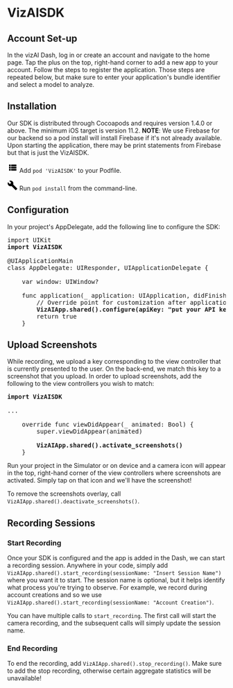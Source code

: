 # VizAISDK

## Account Set-up

In the vizAI Dash, log in or create an account and navigate to the home page. Tap the plus on the top, right-hand corner to add a new app to your account. Follow the steps to register the application. Those steps are repeated below, but make sure to enter your application's bundle identifier and select a model to analyze.

## Installation

Our SDK is distributed through Cocoapods and requires version 1.4.0 or above. The minimum iOS target is version 11.2. **NOTE**: We use Firebase for our backend so a pod install will install Firebase if it's not already available. Upon starting the application, there may be print statements from Firebase but that is just the VizAISDK.

![alt text][list] Add `pod 'VizAISDK'` to your Podfile.

![alt text][build] Run `pod install` from the command-line.

## Configuration

In your project's AppDelegate, add the following line to configure the SDK:

<pre>
import UIKit
<b>import VizAISDK</b>

@UIApplicationMain
class AppDelegate: UIResponder, UIApplicationDelegate {

    var window: UIWindow?

    func application(_ application: UIApplication, didFinishLaunchingWithOptions launchOptions: [UIApplicationLaunchOptionsKey: Any]?) -> Bool {
        // Override point for customization after application launch.
        <b>VizAIApp.shared().configure(apiKey: "put your API key here")</b>
        return true
    }
</pre>

## Upload Screenshots

While recording, we upload a key corresponding to the view controller that is currently presented to the user. On the back-end, we match this key to a screenshot that you upload. In order to upload screenshots, add the following to the view controllers you wish to match:

<pre>
<b>import VizAISDK</b>

...

    override func viewDidAppear(_ animated: Bool) {
        super.viewDidAppear(animated)
   
        <b>VizAIApp.shared().activate_screenshots()</b>
    }
</pre>

Run your project in the Simulator or on device and a camera icon will appear in the top, right-hand corner of the view controllers where screenshots are activated. Simply tap on that icon and we'll have the screenshot!

To remove the screenshots overlay, call `VizAIApp.shared().deactivate_screenshots()`.


## Recording Sessions

### Start Recording

Once your SDK is configured and the app is added in the Dash, we can start a recording session. Anywhere in your code, simply add `VizAIApp.shared().start_recording(sessionName: "Insert Session Name")` where you want it to start. The session name is optional, but it helps identify what process you're trying to observe. For example, we record during account creations and so we use `VizAIApp.shared().start_recording(sessionName: "Account Creation")`.

You can have multiple calls to `start_recording`. The first call will start the camera recording, and the subsequent calls will simply update the session name.


### End Recording

To end the recording, add `VizAIApp.shared().stop_recording()`. Make sure to add the stop recording, otherwise certain aggregate statistics will be unavailable!

[build]: https://github.com/vizaiapp/VizAISDKRepo/blob/master/READMEResources/ic_build.png
[account]: https://github.com/vizaiapp/VizAISDKRepo/blob/master/READMEResources/ic_account_box.png
[assessment]: https://github.com/vizaiapp/VizAISDKRepo/blob/master/READMEResources/ic_assessment.png
[assignment]: https://github.com/vizaiapp/VizAISDKRepo/blob/master/READMEResources/ic_assignment.png
[code]: https://github.com/vizaiapp/VizAISDKRepo/blob/master/READMEResources/ic_code.png
[description]: https://github.com/vizaiapp/VizAISDKRepo/blob/master/READMEResources/ic_description.png
[iphone]: https://github.com/vizaiapp/VizAISDKRepo/blob/master/READMEResources/ic_phone_iphone.png
[list]: https://github.com/vizaiapp/VizAISDKRepo/blob/master/READMEResources/ic_view_list.png
